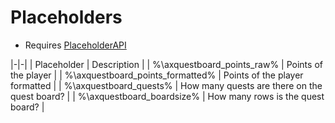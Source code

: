 # Placeholders

* Requires [PlaceholderAPI](https://placeholderapi.com/)

|-|-|
| Placeholder | Description |
| %\axquestboard_points_raw% | Points of the player |
| %\axquestboard_points_formatted% | Points of the player formatted |
| %\axquestboard_quests% | How many quests are there on the quest board? |
| %\axquestboard_boardsize% | How many rows is the quest board? |